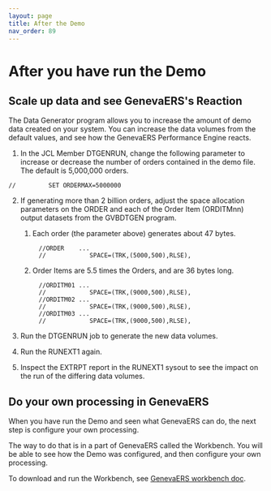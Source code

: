 ```yaml
---
layout: page
title: After the Demo
nav_order: 89
---
```

# After you have run the Demo

## Scale up data and see GenevaERS's Reaction

The Data Generator program allows you to increase the amount of demo data created on your system.  You can increase the data volumes from the default values, and see how the GenevaERS Performance Engine reacts.

1. In the JCL Member DTGENRUN, change the following parameter to increase or decrease the number of orders contained in the demo file.  The default is 5,000,000 orders. 
```
//         SET ORDERMAX=5000000
```
2. If generating more than 2 billion orders, adjust the space allocation parameters on the ORDER and each of the Order Item (ORDITMnn) output datasets from the GVBDTGEN program.  
   
   1. Each order (the parameter above) generates about 47 bytes. 
   ``` 
        //ORDER    ...
        //            SPACE=(TRK,(5000,500),RLSE),
     ```
   2. Order Items are 5.5 times the Orders, and are 36 bytes long.
   ```
        //ORDITM01 ...
        //            SPACE=(TRK,(9000,500),RLSE),
        //ORDITM02 ...
        //            SPACE=(TRK,(9000,500),RLSE),
        //ORDITM03 ...
        //            SPACE=(TRK,(9000,500),RLSE),
   ```

3. Run the DTGENRUN job to generate the new data volumes.
   
4. Run the RUNEXT1 again.  
   
5. Inspect the EXTRPT report in the RUNEXT1 sysout to see the impact on the run of the differing data volumes.  

## Do your own processing in GenevaERS

When you have run the Demo and seen what GenevaERS can do, the next step is configure your own processing.

The way to do that is in a part of GenevaERS called the Workbench.  You will be able to see how the Demo was configured, and then configure your own processing.

To download and run the Workbench, see [GenevaERS workbench doc](https://genevaers.github.io/wb/).
